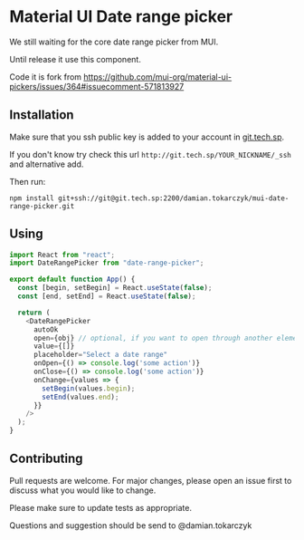 # Material UI Date range picker

We still waiting for the core date range picker from MUI.

Until release it use this component.

Code it is fork from  https://github.com/mui-org/material-ui-pickers/issues/364#issuecomment-571813927

## Installation

Make sure that you ssh public key is added to your account in [git.tech.sp](http://git.tech.sp/). 

If you don't know try check this url `http://git.tech.sp/YOUR_NICKNAME/_ssh` and alternative add.

Then run: 
```
npm install git+ssh://git@git.tech.sp:2200/damian.tokarczyk/mui-date-range-picker.git
```

## Using

```javascript
import React from "react";
import DateRangePicker from "date-range-picker";

export default function App() {
  const [begin, setBegin] = React.useState(false);
  const [end, setEnd] = React.useState(false);

  return (
    <DateRangePicker
      autoOk
      open={obj} // optional, if you want to open through another element
      value={[]}
      placeholder="Select a date range"
      onOpen={() => console.log('some action')}
      onClose={() => console.log('some action')}
      onChange={values => {
        setBegin(values.begin);
        setEnd(values.end);
      }}
    />
  );
}

```

## Contributing
Pull requests are welcome. For major changes, please open an issue first to discuss what you would like to change.

Please make sure to update tests as appropriate.

Questions and suggestion should be send to @damian.tokarczyk